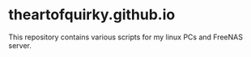 # theartofquirky.github.io
This repository contains various scripts for my linux PCs and FreeNAS server.
